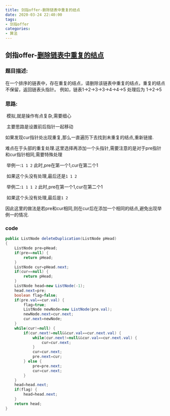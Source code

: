 ```yaml
---
title: 剑指offer-删除链表中重复的结点
date: 2020-03-24 22:40:00
tags:
- 剑指offer
categories: 
- 算法
---
```


## 剑指offer-[删除链表中重复的结点](https://www.nowcoder.com/practice/fc533c45b73a41b0b44ccba763f866ef?tpId=13&tqId=11209&tPage=3&rp=3&ru=/ta/coding-interviews&qru=/ta/coding-interviews/question-ranking)

### 题目描述:

在一个排序的链表中，存在重复的结点，请删除该链表中重复的结点，重复的结点不保留，返回链表头指针。 例如，链表1->2->3->3->4->4->5 处理后为 1->2->5

<!--more-->

### 思路:

​	模拟,就是操作有点复杂,需要细心

​	主要思路是设置前后指针一起移动

​	如果发现cur指针处出现重复,那么一直遍历下去找到未重复的结点,重新链接.

​	难点在于头部的重复处理.这里选择再添加一个头指针,需要注意的是对于pre指针和cur指针相同,需要特殊处理

​	举例一:`1 1 2` 此时,pre在第一个1,cur在第二个1

​	如果这个头没有处理,最后还是`1 1 2`

​	举例二:`1 1 1 2` 此时,pre在第一个1,cur在第二个1

​	如果这个头没有处理,最后是`1 2`	

​	因此这里的做法是若pre和cur相同,则在cur后在添加一个相同的结点,避免出现举例一的情况.

### code

```java
public ListNode deleteDuplication(ListNode pHead)
{
    ListNode pre=pHead;
    if(pre==null) {
        return pHead;
    }
    ListNode cur=pHead.next;
    if(cur==null) {
        return pHead;
    }
    ListNode head=new ListNode(-1);
    head.next=pre;
    boolean flag=false;
    if(pre.val==cur.val) {
        flag=true;
        ListNode newNode=new ListNode(pre.val);
        newNode.next=cur.next;
        cur.next=newNode;
    }
    while(cur!=null) {
        if(cur.next!=null&&cur.val==cur.next.val) {
            while(cur.next!=null&&cur.val==cur.next.val) {
                cur=cur.next;
            }
            cur=cur.next;
            pre.next=cur;
        } else {
            pre=pre.next;
            cur=cur.next;
        }
    }
    head=head.next;
    if(flag) {
        head=head.next;
    }
    return head;
}
```

